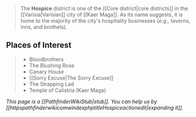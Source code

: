 > The **Hospice** district is one of the [[Core district|core districts]] in the [[Varisia|Varisian]] city of [[Kaer Maga]].  As its name suggests, it is home to the majority of the city's hospitality businesses (*e.g.,* taverns, inns, and brothels).


## Places of Interest

> - Bloodbrothers
> - The Blushing Rose
> - Canary House
> - [[Sorry Excuse|The Sorry Excuse]]
> - The Strapping Lad
> - Temple of Calistria (Kaer Maga)


*This page is a [[PathfinderWikiStub|stub]]. You can help us by [[httpspathfinderwikicomwindexphptitleHospiceactionedit|expanding it]].*








